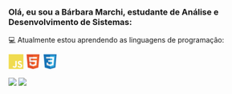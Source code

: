 ### Olá, eu sou a Bárbara Marchi, estudante de Análise e Desenvolvimento de Sistemas:

💻 Atualmente estou aprendendo as linguagens de programação:
<div style="display: inline_block"<br>
 <img align="center" alt="Rafa-Js" altura="20" largura="10" src="https://raw.githubusercontent.com/devicons/devicon/master/icons/javascript/javascript-plain.svg" height= "30"; width= "30">
 <img align="center" alt="Rafa-HTML" altura="20" largura="10" src="https://raw.githubusercontent.com/devicons/devicon/master/icons/html5/html5-original.svg" height= "30"; width= "30">
 <img align="center" alt="Rafa-CSS" altura="20" largura="10" src="https://raw.githubusercontent.com/devicons/devicon/master/icons/css3/css3-original.svg" height= "30"; width= "30">
</div>
<br>
<div>
  <a href = "mailto:barbara.rmarchi@gmail.com"><img src="https://img.shields.io/badge/-Gmail-%23333?style=for-the-badge&logo=gmail&logoColor=red" target="_blank"></a>
  <a href="https://www.linkedin.com/in/barbara-marchi-desenvolvedora/" target="_blank"><img src="https://img.shields.io/badge/-LinkedIn-%230077B5?style=for-the-badge&logo=linkedin&logoColor=white" target="_blank"></a>
</div>
